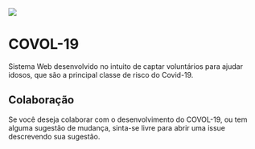 ![](/public/logo.png)
# COVOL-19
Sistema  Web desenvolvido no intuito de captar voluntários para ajudar idosos, que são a principal classe de risco do Covid-19.

## Colaboração
Se você deseja colaborar com o desenvolvimento do COVOL-19, ou tem alguma sugestão de mudança, sinta-se livre para abrir uma issue descrevendo sua sugestão.
